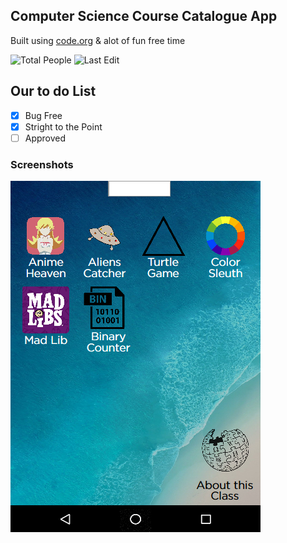## Computer Science Course Catalogue App
Built using [code.org][code dot org] & alot of fun free time

[code dot org]: https://code.org/

![Total People](https://img.shields.io/github/contributors/esat-high-school/CS-Course-Catalogue-App.svg?style=flat) ![Last Edit](https://img.shields.io/github/last-commit/esat-high-school/CS-Course-Catalogue-App/2019.svg?style=flat )

## Our to do List
- [X] Bug Free
- [X] Stright to the Point
- [ ] Approved

### Screenshots

![](Images/Preview.png)
